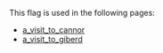 This flag is used in the following pages:
 - [a_visit_to_cannor](../events/a_visit_to_cannor.md)
 - [a_visit_to_giberd](../events/a_visit_to_giberd.md)
